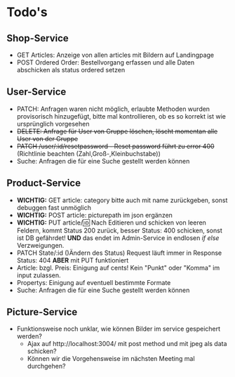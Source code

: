 # Todo's

## Shop-Service
- GET Articles: Anzeige von allen articles mit Bildern auf Landingpage
- POST Ordered Order: Bestellvorgang erfassen und alle Daten abschicken als status ordered setzen

## User-Service
- PATCH: Anfragen waren nicht möglich, erlaubte Methoden wurden provisorisch hinzugefügt, bitte mal kontrollieren, ob es so korrekt ist wie ursprünglich vorgesehen
- ~~DELETE: Anfrage für User von Gruppe löschen, löscht momentan alle User von der Gruppe~~
- ~~PATCH /user/:id/resetpassword - Reset password führt zu error 400~~ (Richtlinie beachten (Zahl,Groß-,Kleinbuchstabe))
- Suche: Anfragen die für eine Suche gestellt werden können

## Product-Service
- **WICHTIG:** GET article: category bitte auch mit name zurückgeben, sonst debuggen fast unmöglich
- **WICHTIG:** POST article: picturepath im json ergänzen
- **WICHTIG:** PUT article/:id: Nach Editieren und schicken von leeren Feldern, kommt Status 200 zurück, besser Status: 400 schicken, sonst ist DB gefährdet! **UND** das endet im Admin-Service in endlosen *if else* Verzweigungen.
- PATCH State/:id ()Ändern des Status) Request läuft immer in Response Status: 404 **ABER** mit PUT funktioniert
- Article: bzgl. Preis: Einigung auf cents! Kein "Punkt" oder "Komma" im input zulassen.
- Propertys: Einigung auf eventuell bestimmte Formate
- Suche: Anfragen die für eine Suche gestellt werden können

## Picture-Service
- Funktionsweise noch unklar, wie können Bilder im service gespeichert werden?
    - Ajax auf http://localhost:3004/ mit post method und mit jpeg als data schicken?
    - Können wir die Vorgehensweise im nächsten Meeting mal durchgehen?
